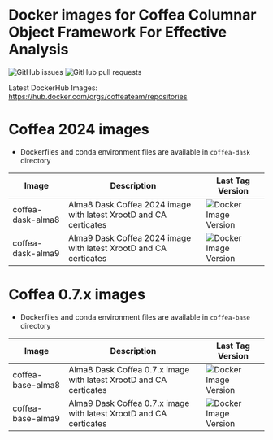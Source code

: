 # Docker images for Coffea Columnar Object Framework For Effective Analysis

![GitHub issues](https://img.shields.io/github/issues/coffeateam/af-images)
![GitHub pull requests](https://img.shields.io/github/issues-pr/coffeateam/af-images)

Latest DockerHub Images: https://hub.docker.com/orgs/coffeateam/repositories


# Coffea 2024 images

* Dockerfiles and conda environment files are available in `coffea-dask` directory

| Image           | Description                                   | Last Tag Version | 
|-----------------|-----------------------------------------------|-------------|
| coffea-dask-alma8     | Alma8 Dask Coffea 2024 image with latest XrootD and CA certicates            |  ![Docker Image Version](https://img.shields.io/docker/v/coffeateam/coffea-dask-almalinux8) |
| coffea-dask-alma9     | Alma9 Dask Coffea 2024 image with latest XrootD and CA certicates            | ![Docker Image Version](https://img.shields.io/docker/v/coffeateam/coffea-dask-almalinux9) |



# Coffea 0.7.x images

* Dockerfiles and conda environment files are available in `coffea-base` directory


| Image           | Description                                   | Last Tag Version | 
|-----------------|-----------------------------------------------|-------------|
| coffea-base-alma8     | Alma8 Dask Coffea 0.7.x image with latest XrootD and CA certicates            | ![Docker Image Version](https://img.shields.io/docker/v/coffeateam/coffea-base-almalinux8) |
| coffea-base-alma9     | Alma9 Dask Coffea 0.7.x image with latest XrootD and CA certicates            | ![Docker Image Version](https://img.shields.io/docker/v/coffeateam/coffea-base-almalinux9) |





